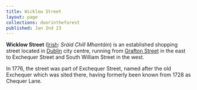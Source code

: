 ```yaml
---
title: Wicklow Street
layout: page
collections: doorintheforest
published: Jan 2nd 23
---
```

**Wicklow Street** ([Irish](https://en.wikipedia.org/wiki/Irish_language "Irish language"): *Sráid Chill Mhantáin*) is an established shopping street located in [Dublin](https://en.wikipedia.org/wiki/Dublin "Dublin") city centre, running from [Grafton Street](https://en.wikipedia.org/wiki/Grafton_Street "Grafton Street") in the east to Exchequer Street and South William Street in the west.

In 1776, the street was part of Exchequer Street, named after the old Exchequer which was sited there, having formerly been known from 1728 as Chequer Lane.